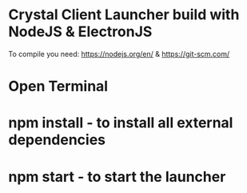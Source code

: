 # Crystal Client Launcher build with NodeJS & ElectronJS
To compile you need: https://nodejs.org/en/ & https://git-scm.com/

# Open Terminal 
# npm install - to install all external dependencies
# npm start - to start the launcher
 
